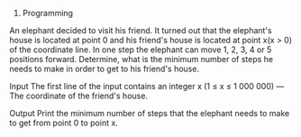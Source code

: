 1. Programming

An elephant decided to visit his friend. It turned out that the elephant's house is located at point 0 and his friend's house is located at point
x(x > 0) of the coordinate line. In one step the elephant can move 1, 2, 3, 4 or 5 positions forward. Determine, what is the minimum number of steps
he needs to make in order to get to his friend's house.

Input
The first line of the input contains an integer x (1 ≤ x ≤ 1 000 000) — The coordinate of the friend's house.

Output
Print the minimum number of steps that the elephant needs to make to get from point 0 to point x.
